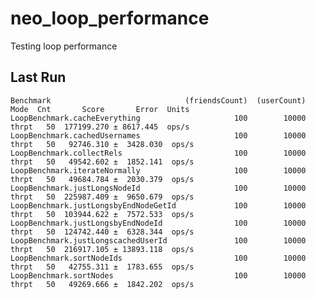 # neo_loop_performance
Testing loop performance


Last Run
--

    Benchmark                              (friendsCount)  (userCount)   Mode  Cnt       Score       Error  Units
    LoopBenchmark.cacheEverything                     100        10000  thrpt   50  177199.270 ± 8617.445  ops/s
    LoopBenchmark.cachedUsernames                     100        10000  thrpt   50   92746.310 ±  3428.030  ops/s
    LoopBenchmark.collectRels                         100        10000  thrpt   50   49542.602 ±  1852.141  ops/s
    LoopBenchmark.iterateNormally                     100        10000  thrpt   50   49684.784 ±  2030.379  ops/s
    LoopBenchmark.justLongsNodeId                     100        10000  thrpt   50  225987.409 ±  9650.679  ops/s
    LoopBenchmark.justLongsbyEndNodeGetId             100        10000  thrpt   50  103944.622 ±  7572.533  ops/s
    LoopBenchmark.justLongsbyEndNodeId                100        10000  thrpt   50  124742.440 ±  6328.344  ops/s
    LoopBenchmark.justLongscachedUserId               100        10000  thrpt   50  216917.105 ± 13893.118  ops/s
    LoopBenchmark.sortNodeIds                         100        10000  thrpt   50   42755.311 ±  1783.655  ops/s
    LoopBenchmark.sortNodes                           100        10000  thrpt   50   49269.666 ±  1842.202  ops/s